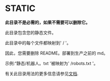 # STATIC

**此目录不是必需的，如果不需要可以删除它。**

此目录包含您的静态文件。

此目录中的每个文件都映射到' / '。

因此，您需要删除 README。部署到生产之前的 md。

示例:“静态/机器人。txt '被映射为' /robots.txt '。

有关此目录用法的更多信息请参见[文档](https://nuxtjs.org/guide/assets#static).
